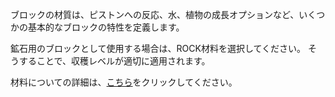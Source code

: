 ブロックの材質は、ピストンへの反応、水、植物の成長オプションなど、いくつかの基本的なブロックの特性を定義します。

鉱石用のブロックとして使用する場合は、ROCK材料を選択してください。 そうすることで、収穫レベルが適切に適用されます。

材料についての詳細は、[こちら](https://mcreator.net/wiki/materials)をクリックしてください。